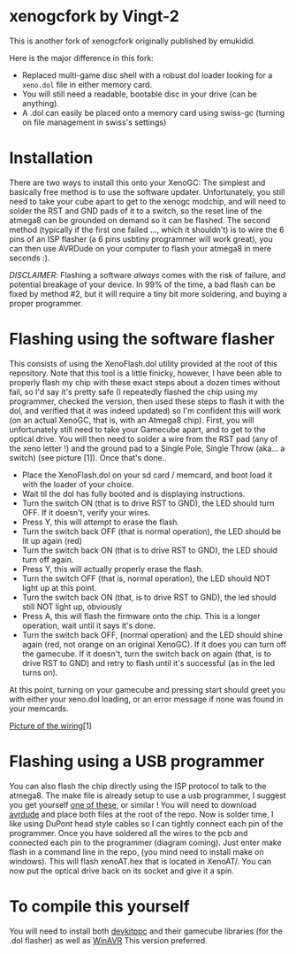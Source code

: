 # xenogcfork by Vingt-2
This is another fork of xenogcfork originally published by emukidid.

Here is the major difference in this fork:
* Replaced multi-game disc shell with a robust dol loader looking for a ``xeno.dol`` file in either memory card.
* You will still need a readable, bootable disc in your drive (can be anything).
* A .dol can easily be placed onto a memory card using swiss-gc (turning on file management in swiss's settings)

# Installation  
There are two ways to install this onto your XenoGC: The simplest and basically free method is to use the software updater. Unfortunately, you still need to take your cube apart to get to the xenogc modchip, and will need to solder the RST and GND pads of it to a switch, so the reset line of the atmega8 can be grounded on demand so it can be flashed.
The second method (typically if the first one failed ..., which it shouldn't) is to wire the 6 pins of an ISP flasher (a 6 pins usbtiny programmer will work great), you can then use AVRDude on your computer to flash your atmega8 in mere seconds :).


*DISCLAIMER*: Flashing a software *always* comes with the risk of failure, and potential breakage of your device. In 99% of the time, a bad flash can be fixed by method #2, but it will require a tiny bit more soldering, and buying a proper programmer. 

# Flashing using the software flasher
This consists of using the XenoFlash.dol utility provided at the root of this repository. Note that this tool is a little finicky, however, I have been able to properly flash my chip with these exact steps about a dozen times without fail, so I'd say it's pretty safe (I repeatedly flashed the chip using my programmer, checked the version, then used these steps to flash it with the dol, and verified that it was indeed updated) so I'm confident this will work (on an actual XenoGC, that is, with an Atmega8 chip).
First, you will unfortunately still need to take your Gamecube apart, and to get to the optical drive. You will then need to solder a wire from the RST pad (any of the xeno letter !) and the ground pad to a Single Pole, Single Throw (aka... a switch) (see picture [1]). Once that's done..
  * Place the XenoFlash.dol on your sd card / memcard, and boot load it with the loader of your choice.
  * Wait til the dol has fully booted and is displaying instructions.
  * Turn the switch ON (that is to drive RST to GND), the LED should turn OFF. If it doesn't, verify your wires.
  * Press Y, this will attempt to erase the flash.
  * Turn the switch back OFF (that is normal operation), the LED should be lit up again (red)
  * Turn the switch back ON (that is to drive RST to GND), the LED should turn off again.
  * Press Y, this will actually properly erase the flash.
  * Turn the switch OFF (that is, normal operation), the LED should NOT light up at this point.
  * Turn the switch back ON (that, is to drive RST to GND), the led should still NOT light up, obviously
  * Press A, this will flash the firmware onto the chip. This is a longer operation, wait until it says it's done.
  * Turn the switch back OFF, (normal operation) and the LED should shine again (red, not orange on an original XenoGC). If it does you can turn off the gamecube. If it doesn't, turn the switch back on again (that, is to drive RST to GND) and retry to flash until it's successful (as in the led turns on).
 
At this point, turning on your gamecube and pressing start should greet you with either your xeno.dol loading, or an error message if none was found in your memcards.

[Picture of the wiring](software_installer_switch.jpg)[1]

# Flashing using a USB programmer
You can also flash the chip directly using the ISP protocol to talk to the atmega8. The make file is already setup to use a usb programmer, I suggest you get yourself [one of these](https://www.amazon.com/USBtinyISP-Programmer-Bootloader-Download-Interface/dp/B01FDD4EP0/ref=pd_sbs_147_1/144-1489403-8576528?_encoding=UTF8&pd_rd_i=B01FDD4EP0&pd_rd_r=1a83009a-2ba1-4ee5-8a71-049222208b30&pd_rd_w=Rpcqt&pd_rd_wg=AUjDZ&pf_rd_p=b65ee94e-1282-43fc-a8b1-8bf931f6dfab&pf_rd_r=BW638ZGZ8ZXYEM6SSNVF&psc=1&refRID=BW638ZGZ8ZXYEM6SSNVF), or similar !
You will need to download [avrdude](https://www.nongnu.org/avrdude/) and place both files at the root of the repo.
Now is solder time, I like using DuPont head style cables so I can tightly connect each pin of the programmer. Once you have soldered all the wires to the pcb and connected each pin to the programmer (diagram coming).
Just enter make flash in a command line in the repo, (you mind need to install make on windows). This will flash xenoAT.hex that is located in XenoAT/. You can now put the optical drive back on its socket and give it a spin.

# To compile this yourself
You will need to install both [devkitppc](https://devkitpro.org/wiki/Getting_Started) and their gamecube libraries (for the .dol flasher) as well as [WinAVR](https://sourceforge.net/projects/winavr/files/WinAVR/20050214/) This version preferred.
